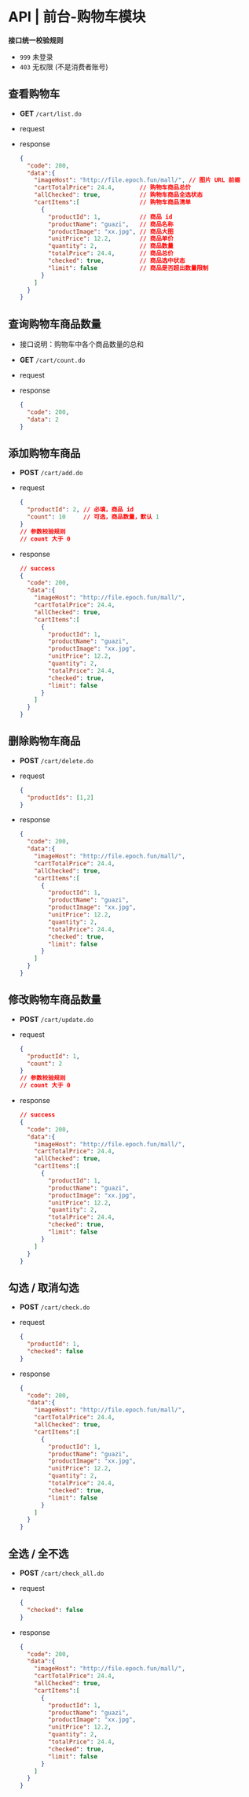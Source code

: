 # API | 前台-购物车模块

**接口统一校验规则**

- `999` 未登录
- `403` 无权限 (不是消费者账号)

## 查看购物车

- **GET** `/cart/list.do`
- request
- response

  ```json
  {
    "code": 200,
    "data":{
      "imageHost": "http://file.epoch.fun/mall/", // 图片 URL 前缀
      "cartTotalPrice": 24.4,       // 购物车商品总价
      "allChecked": true,           // 购物车商品全选状态
      "cartItems":[                 // 购物车商品清单
        {
          "productId": 1,           // 商品 id
          "productName": "guazi",   // 商品名称
          "productImage": "xx.jpg", // 商品大图
          "unitPrice": 12.2,        // 商品单价
          "quantity": 2,            // 商品数量
          "totalPrice": 24.4,       // 商品总价
          "checked": true,          // 商品选中状态
          "limit": false            // 商品是否超出数量限制
        }
      ]
    }
  }
  ```

## 查询购物车商品数量

- 接口说明：购物车中各个商品数量的总和
- **GET** `/cart/count.do`
- request
- response

  ```json
  {
    "code": 200,
    "data": 2
  }
  ```

## 添加购物车商品

- **POST** `/cart/add.do`
- request

  ```json
  {
    "productId": 2, // 必填，商品 id
    "count": 10     // 可选，商品数量，默认 1
  }
  // 参数校验规则
  // count 大于 0
  ```
- response

  ```json
  // success
  {
    "code": 200,
    "data":{
      "imageHost": "http://file.epoch.fun/mall/",
      "cartTotalPrice": 24.4,
      "allChecked": true,
      "cartItems":[       
        {
          "productId": 1,
          "productName": "guazi",
          "productImage": "xx.jpg",
          "unitPrice": 12.2,
          "quantity": 2,
          "totalPrice": 24.4,
          "checked": true,
          "limit": false       
        }
      ]
    }
  }
  ```

## 删除购物车商品

- **POST** `/cart/delete.do`
- request

  ```json
  {
    "productIds": [1,2]
  }
  ```
- response

  ```json
  {
    "code": 200,
    "data":{
      "imageHost": "http://file.epoch.fun/mall/",
      "cartTotalPrice": 24.4,
      "allChecked": true,
      "cartItems":[       
        {
          "productId": 1,
          "productName": "guazi",
          "productImage": "xx.jpg",
          "unitPrice": 12.2,
          "quantity": 2,
          "totalPrice": 24.4,
          "checked": true,
          "limit": false       
        }
      ]
    }
  }
  ```

## 修改购物车商品数量

- **POST** `/cart/update.do`
- request

  ```json
  {
    "productId": 1,
    "count": 2
  }
  // 参数校验规则
  // count 大于 0
  ```
- response

  ```json
  // success
  {
    "code": 200,
    "data":{
      "imageHost": "http://file.epoch.fun/mall/",
      "cartTotalPrice": 24.4,
      "allChecked": true,
      "cartItems":[       
        {
          "productId": 1,
          "productName": "guazi",
          "productImage": "xx.jpg",
          "unitPrice": 12.2,
          "quantity": 2,
          "totalPrice": 24.4,
          "checked": true,
          "limit": false       
        }
      ]
    }
  }
  ```

## 勾选 / 取消勾选

- **POST** `/cart/check.do`
- request

  ```json
  {
    "productId": 1,
    "checked": false
  }
  ```
- response

  ```json
  {
    "code": 200,
    "data":{
      "imageHost": "http://file.epoch.fun/mall/",
      "cartTotalPrice": 24.4,
      "allChecked": true,
      "cartItems":[       
        {
          "productId": 1,
          "productName": "guazi",
          "productImage": "xx.jpg",
          "unitPrice": 12.2,
          "quantity": 2,
          "totalPrice": 24.4,
          "checked": true,
          "limit": false       
        }
      ]
    }
  }
  ```

## 全选 / 全不选

- **POST** `/cart/check_all.do`
- request

  ```json
  {
    "checked": false
  }
  ```
- response

  ```json
  {
    "code": 200,
    "data":{
      "imageHost": "http://file.epoch.fun/mall/",
      "cartTotalPrice": 24.4,
      "allChecked": true,
      "cartItems":[       
        {
          "productId": 1,
          "productName": "guazi",
          "productImage": "xx.jpg",
          "unitPrice": 12.2,
          "quantity": 2,
          "totalPrice": 24.4,
          "checked": true,
          "limit": false       
        }
      ]
    }
  }
  ```

